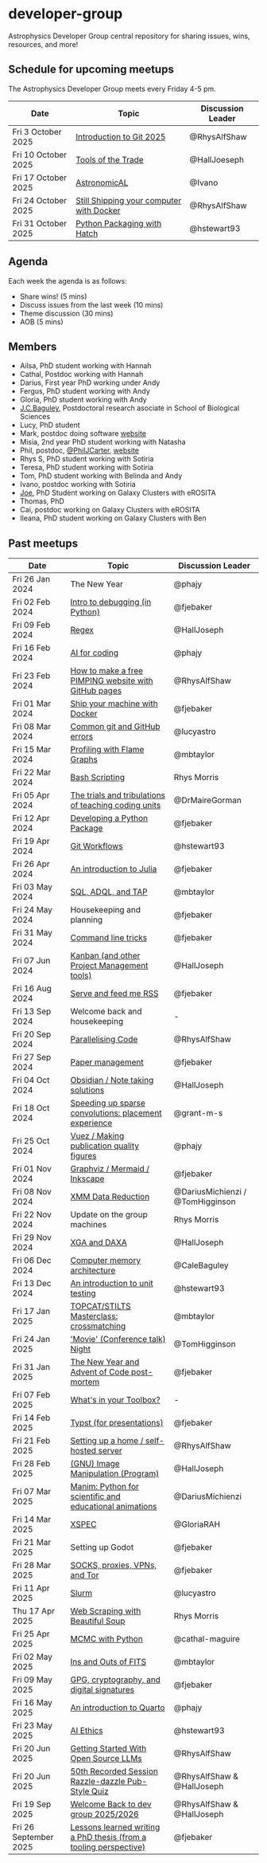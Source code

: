 # developer-group

Astrophysics Developer Group central repository for sharing issues, wins, resources, and more!

## Schedule for upcoming meetups

The Astrophysics Developer Group meets every Friday 4-5 pm.

| Date                | Topic                                                                                                         | Discussion Leader |
| ------------------- | ------------------------------------------------------------------------------------------------------------- | ----------------- |
| Fri 3 October 2025  | [Introduction to Git 2025](https://github.com/astro-group-bristol/developer-group/issues/112)                 | @RhysAlfShaw      |
| Fri 10 October 2025 | [Tools of the Trade](https://github.com/astro-group-bristol/developer-group/issues/113)                       | @HallJoeseph      |
| Fri 17 October 2025 | [AstronomicAL](https://github.com/astro-group-bristol/developer-group/issues/116)                             | @Ivano            |
| Fri 24 October 2025 | [Still Shipping your computer with Docker](https://github.com/astro-group-bristol/developer-group/issues/117) | @RhysAlfShaw      |
| Fri 31 October 2025 | [Python Packaging with Hatch](https://github.com/astro-group-bristol/developer-group/issues/114)              | @hstewart93       |

## Agenda

Each week the agenda is as follows:

- Share wins! (5 mins)
- Discuss issues from the last week (10 mins)
- Theme discussion (30 mins)
- AOB (5 mins)

## Members

- Ailsa, PhD student working with Hannah
- Cathal, Postdoc working with Hannah
- Darius, First year PhD working under Andy
- Fergus, PhD student working with Andy
- Gloria, PhD student working with Andy
- [J.C.Baguley](https://research-information.bris.ac.uk/en/persons/cale-baguley-2), Postdoctoral research asociate in School of Biological Sciences
- Lucy, PhD student
- Mark, postdoc doing software [website](https://www.star.bristol.ac.uk/mbt/)
- Misia, 2nd year PhD student working with Natasha
- Phil, postdoc, [@PhilJCarter](https://github.com/PhilJCarter), [website](https://philipjcarter.com)
- Rhys S, PhD student working with Sotiria
- Teresa, PhD student working with Sotiria
- Tom, PhD student working with Belinda and Andy
- Ivano, postdoc working with Sotiria
- [Joe](https://github.com/HallJoseph), PhD Student working on Galaxy Clusters with eROSITA
- Thomas, PhD
- Cai, postdoc working on Galaxy Clusters with eROSITA
- Ileana, PhD student working on Galaxy Clusters with Ben

## Past meetups

| Date                  | Topic                                                                                                                                  | Discussion Leader                |
| --------------------- | -------------------------------------------------------------------------------------------------------------------------------------- | -------------------------------- |
| Fri 26 Jan 2024       | The New Year                                                                                                                           | @phajy                           |
| Fri 02 Feb 2024       | [Intro to debugging (in Python)](https://github.com/astro-group-bristol/developer-group/issues/13)                                     | @fjebaker                        |
| Fri 09 Feb 2024       | [Regex](https://github.com/astro-group-bristol/developer-group/issues/14)                                                              | @HallJoseph                      |
| Fri 16 Feb 2024       | [AI for coding](https://github.com/astro-group-bristol/developer-group/issues/16)                                                      | @phajy                           |
| Fri 23 Feb 2024       | [How to make a free PIMPING website with GitHub pages](https://github.com/astro-group-bristol/developer-group/issues/12)               | @RhysAlfShaw                     |
| Fri 01 Mar 2024       | [Ship your machine with Docker](https://github.com/astro-group-bristol/developer-group/issues/18)                                      | @fjebaker                        |
| Fri 08 Mar 2024       | [Common git and GitHub errors](https://github.com/astro-group-bristol/developer-group/issues/20)                                       | @lucyastro                       |
| Fri 15 Mar 2024       | [Profiling with Flame Graphs](https://github.com/astro-group-bristol/developer-group/issues/19)                                        | @mbtaylor                        |
| Fri 22 Mar 2024       | [Bash Scripting](https://github.com/astro-group-bristol/developer-group/issues/23)                                                     | Rhys Morris                      |
| Fri 05 Apr 2024       | [The trials and tribulations of teaching coding units](https://github.com/astro-group-bristol/developer-group/issues/22)               | @DrMaireGorman                   |
| Fri 12 Apr 2024       | [Developing a Python Package](https://github.com/astro-group-bristol/developer-group/issues/24)                                        | @fjebaker                        |
| Fri 19 Apr 2024       | [Git Workflows](https://github.com/astro-group-bristol/developer-group/issues/6)                                                       | @hstewart93                      |
| Fri 26 Apr 2024       | [An introduction to Julia](https://github.com/astro-group-bristol/developer-group/issues/26)                                           | @fjebaker                        |
| Fri 03 May 2024       | [SQL, ADQL, and TAP](https://github.com/astro-group-bristol/developer-group/issues/28)                                                 | @mbtaylor                        |
| Fri 24 May 2024       | Housekeeping and planning                                                                                                              | @fjebaker                        |
| Fri 31 May 2024       | [Command line tricks](https://github.com/astro-group-bristol/developer-group/issues/43)                                                | @fjebaker                        |
| Fri 07 Jun 2024       | [Kanban (and other Project Management tools)](https://github.com/astro-group-bristol/developer-group/issues/30)                        | @HallJoseph                      |
| Fri 16 Aug 2024       | [Serve and feed me RSS](https://github.com/astro-group-bristol/developer-group/issues/15)                                              | @fjebaker                        |
| Fri 13 Sep 2024       | Welcome back and housekeeping                                                                                                          | -                                |
| Fri 20 Sep 2024       | [Parallelising Code](https://github.com/astro-group-bristol/developer-group/issues/17)                                                 | @RhysAlfShaw                     |
| Fri 27 Sep 2024       | [Paper management](https://github.com/astro-group-bristol/developer-group/issues/62)                                                   | @fjebaker                        |
| Fri 04 Oct 2024       | [Obsidian / Note taking solutions](https://github.com/astro-group-bristol/developer-group/issues/44)                                   | @HallJoseph                      |
| Fri 18 Oct 2024       | [Speeding up sparse convolutions: placement experience](https://github.com/astro-group-bristol/developer-group/issues/65)              | @grant-m-s                       |
| Fri 25 Oct 2024       | [Vuez / Making publication quality figures](https://github.com/astro-group-bristol/developer-group/issues/45)                          | @phajy                           |
| Fri 01 Nov 2024       | [Graphviz / Mermaid / Inkscape](https://github.com/astro-group-bristol/developer-group/issues/68)                                      | @fjebaker                        |
| Fri 08 Nov 2024       | [XMM Data Reduction](https://github.com/astro-group-bristol/developer-group/issues/69)                                                 | @DariusMichienzi / @TomHigginson |
| Fri 22 Nov 2024       | Update on the group machines                                                                                                           | Rhys Morris                      |
| Fri 29 Nov 2024       | [XGA and DAXA](https://github.com/astro-group-bristol/developer-group/issues/70)                                                       | @HallJoseph                      |
| Fri 06 Dec 2024       | [Computer memory architecture](https://github.com/astro-group-bristol/developer-group/issues/75)                                       | @CaleBaguley                     |
| Fri 13 Dec 2024       | [An introduction to unit testing](https://github.com/astro-group-bristol/developer-group/issues/34)                                    | @hstewart93                      |
| Fri 17 Jan 2025       | [TOPCAT/STILTS Masterclass: crossmatching](https://github.com/astro-group-bristol/developer-group/issues/61)                           | @mbtaylor                        |
| Fri 24 Jan 2025       | ['Movie' (Conference talk) Night](https://github.com/astro-group-bristol/developer-group/issues/36)                                    | @TomHigginson                    |
| Fri 31 Jan 2025       | [The New Year and Advent of Code post-mortem](https://github.com/astro-group-bristol/developer-group/issues/82)                        | @fjebaker                        |
| Fri 07 Feb 2025       | [What's in your Toolbox?](https://github.com/astro-group-bristol/developer-group/issues/85)                                            | -                                |
| Fri 14 Feb 2025       | [Typst (for presentations)](https://github.com/astro-group-bristol/developer-group/issues/88)                                          | @fjebaker                        |
| Fri 21 Feb 2025       | [Setting up a home / self-hosted server](https://github.com/astro-group-bristol/developer-group/issues/72)                             | @RhysAlfShaw                     |
| Fri 28 Feb 2025       | [(GNU) Image Manipulation (Program)](https://github.com/astro-group-bristol/developer-group/issues/95)                                 | @HallJoseph                      |
| Fri 07 Mar 2025       | [Manim: Python for scientific and educational animations](https://github.com/astro-group-bristol/developer-group/issues/74)            | @DariusMichienzi                 |
| Fri 14 Mar 2025       | [XSPEC](https://github.com/astro-group-bristol/developer-group/issues/96)                                                              | @GloriaRAH                       |
| Fri 21 Mar 2025       | Setting up Godot                                                                                                                       | @fjebaker                        |
| Fri 28 Mar 2025       | [SOCKS, proxies, VPNs, and Tor](https://github.com/astro-group-bristol/developer-group/issues/99)                                      | @fjebaker                        |
| Fri 11 Apr 2025       | [Slurm](https://github.com/astro-group-bristol/developer-group/issues/98)                                                              | @lucyastro                       |
| Thu 17 Apr 2025       | [Web Scraping with Beautiful Soup](https://github.com/astro-group-bristol/developer-group/issues/102)                                  | Rhys Morris                      |
| Fri 25 Apr 2025       | [MCMC with Python](https://github.com/astro-group-bristol/developer-group/issues/104)                                                  | @cathal-maguire                  |
| Fri 02 May 2025       | [Ins and Outs of FITS](https://github.com/astro-group-bristol/developer-group/issues/105)                                              | @mbtaylor                        |
| Fri 09 May 2025       | [GPG, cryptography, and digital signatures](https://github.com/astro-group-bristol/developer-group/issues/97)                          | @fjebaker                        |
| Fri 16 May 2025       | [An introduction to Quarto](https://github.com/astro-group-bristol/developer-group/issues/40)                                          | @phajy                           |
| Fri 23 May 2025       | [AI Ethics](https://github.com/astro-group-bristol/developer-group/issues/38)                                                          | @hstewart93                      |
| Fri 20 Jun 2025       | [Getting Started With Open Source LLMs](https://github.com/astro-group-bristol/developer-group/issues/106)                             | @RhysAlfShaw                     |
| Fri 20 Jun 2025       | [50th Recorded Session Razzle-dazzle Pub-Style Quiz](https://github.com/RhysAlfShaw/dev-50th-quiz)                                     | @RhysAlfShaw & @HallJoseph       |
| Fri 19 Sep 2025       | [Welcome Back to dev group 2025/2026](https://github.com/astro-group-bristol/dev-group-2025-welcome)                                   | @RhysAlfShaw & @HallJoseph       |
| Fri 26 September 2025 | [Lessons learned writing a PhD thesis (from a tooling perspective)](https://github.com/astro-group-bristol/developer-group/issues/110) | @fjebaker                        |
